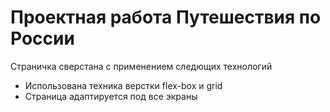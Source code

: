# Проектная работа Путешествия по России

Страничка сверстана с применением следющих технологий

* Использована техника верстки flex-box и grid
* Страница адаптируется под все экраны
